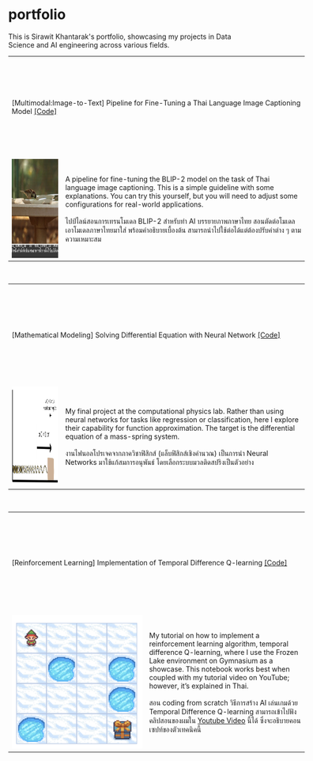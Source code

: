 # portfolio

This is Sirawit Khantarak's portfolio, showcasing my projects in Data Science and AI engineering across various fields.<br>

<table style="table-layout: fixed; width: 600px;">
    <tr>
        <td style="width: 600px; height: 200px;" colspan="2">[Multimodal:Image-to-Text] Pipeline for Fine-Tuning a Thai Language Image Captioning Model
            <a href="https://github.com/lesinthome/portfolio/blob/main/showcase_blip2_imgcapt4th.ipynb">[Code]</a>
            </td>
    </tr>
    <tr>
        <td style="width: 100px; height: 200px;">
            <img src="https://github.com/lesinthome/portfolio/blob/main/images/image_capt.png" alt="Image-to-Text task" style="width: 500px; height: 200px;"/>
        </td>
        <td style="width: 500px; height: 200px;">
            A pipeline for fine-tuning the BLIP-2 model on the task of Thai language image captioning. This is a simple guideline with some explanations. You can try this yourself, but you will need to adjust some configurations for real-world applications.<br>
            <br>
            ไปป์ไลน์สอนการเทรนโมเดล BLIP-2 สำหรับทำ AI บรรยายภาพภาษาไทย สอนตัดต่อโมเดล เอาโมเดลภาษาไทยมาใส่ พร้อมคำอธิบายเบื้องต้น สามารถนำไปใช้ต่อได้แต่ต้องปรับค่าต่าง ๆ ตามความเหมาะสม </td>
    </tr>
</table>
<br>
<table style="table-layout: fixed; width: 600px;">
    <tr>
        <td style="width: 600px; height: 200px;" colspan="2">[Mathematical Modeling] Solving Differential Equation with Neural Network 
            <a href="https://github.com/lesinthome/portfolio/blob/main/lagaris_method_pytorch.ipynb">[Code]</a>
            </td>
    </tr>
    <tr>
        <td style="width: 100px; height: 200px;">
            <img src="https://github.com/lesinthome/portfolio/blob/main/images/mass_spring.png" alt="Mass-Spring System" style="width: 500px; height: 200px;"/>
        </td>
        <td style="width: 500px; height: 200px;">
            My final project at the computational physics lab. Rather than using neural networks for tasks like regression or classification, here I explore their capability for function approximation. The target is the differential equation of a mass-spring system.<br>
            <br>
            งานไฟนอลโปรเจคจากภาควิชาฟิสิกส์ (แล็บฟิสิกส์เชิงคำนวณ) เป็นการนำ Neural Networks มาใช้แก้สมการอนุพันธ์ โดยเลือกระบบมวลติดสปริงเป็นตัวอย่าง
        </td>
    </tr>
</table>
<br>
<table style="table-layout: fixed; width: 600px;">
    <tr>
        <td style="width: 600px; height: 200px;" colspan="2">[Reinforcement Learning] Implementation of Temporal Difference Q-learning 
            <a href="https://github.com/lesinthome/portfolio/blob/main/lagaris_method_pytorch.ipynb](https://github.com/lesinthome/portfolio/blob/main/frozen_lake_offpolicy_td_qlearning.ipynb">[Code]</a>
            </td>
    </tr>
    <tr>
        <td style="width: 500px; height: 200px;">
            <img src="https://github.com/lesinthome/portfolio/blob/main/images/frozen_lake.png" alt="Frozen Lake" style="width: 500px; height: auto;"/>
        </td>
        <td style="width: 500px; height: 200px;">
            My tutorial on how to implement a reinforcement learning algorithm, temporal difference Q-learning, where I use the Frozen Lake environment on Gymnasium as a showcase. This notebook works best when coupled with my tutorial video on YouTube; however, it’s explained in Thai.<br>
            <br>
            สอน coding from scratch วิธีการสร้าง AI เล่นเกมด้วย Temporal Difference Q-learning สามารถเข้าไปฟังคลิปสอนของผมใน <a href="https://www.youtube.com/watch?v=vDDucTB6mig">Youtube Video</a> นี้ได้ ซึ่งจะอธิบายคอนเซปท์ของตัวเทคนิคนี้ 
        </td>
    </tr>
</table>
